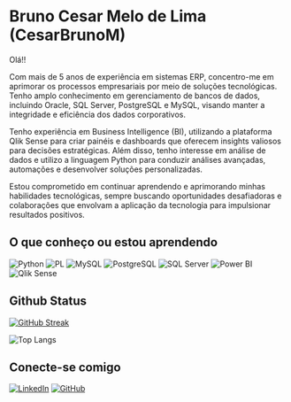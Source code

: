 # Bruno Cesar Melo de Lima (CesarBrunoM)
Olá!! 

Com mais de 5 anos de experiência em sistemas ERP, concentro-me em aprimorar os processos empresariais por meio de soluções tecnológicas. Tenho amplo conhecimento em gerenciamento de bancos de dados, incluindo Oracle, SQL Server, PostgreSQL e MySQL, visando manter a integridade e eficiência dos dados corporativos.

Tenho experiência em Business Intelligence (BI), utilizando a plataforma Qlik Sense para criar painéis e dashboards que oferecem insights valiosos para decisões estratégicas. Além disso, tenho interesse em análise de dados e utilizo a linguagem Python para conduzir análises avançadas, automações e desenvolver soluções personalizadas.

Estou comprometido em continuar aprendendo e aprimorando minhas habilidades tecnológicas, sempre buscando oportunidades desafiadoras e colaborações que envolvam a aplicação da tecnologia para impulsionar resultados positivos.  

## O que conheço ou estou aprendendo
![Python](https://img.shields.io/badge/python-3670A0?style=for-the-badge&logo=python&logoColor=ffdd54)
![PL](https://img.shields.io/badge/PL%2FSQL-FFFFFF?style=for-the-badge&logo=oracle&logoColor=FF0000&labelColor=FFFFFF&color=FF0000)
![MySQL](https://img.shields.io/badge/MySQL-00000F?style=for-the-badge&logo=mysql&logoColor=white)
![PostgreSQL](https://img.shields.io/badge/PostgreSQL-000?style=for-the-badge&logo=postgresql)
![SQL Server](https://img.shields.io/badge/SQL_Server-%23CC2927.svg?style=for-the-badge&logo=microsoft-sql-server&logoColor=white)
![Power BI](https://img.shields.io/badge/Power_BI-%23F2C811.svg?style=for-the-badge&logo=power-bi&logoColor=white)
![Qlik Sense](https://img.shields.io/badge/Qlik_Sense-%23000000.svg?style=for-the-badge&logo=qlik&logoColor=white)

## Github Status
[![GitHub Streak](https://streak-stats.demolab.com/?user=CesarBrunoM&theme=bear&background=000&border=30A3DC&dates=FFF)](https://git.io/streak-stats)

![Top Langs](https://github-readme-stats-git-masterrstaa-rickstaa.vercel.app/api/top-langs/?username=CesarBrunoM&layout=compact&bg_color=000&border_color=30A3DC&title_color=E94D5F&text_color=FFF)

## Conecte-se comigo
[![LinkedIn](https://img.shields.io/badge/LinkedIn-000?style=for-the-badge&logo=linkedin&logoColor=0E76A8)](https://www.linkedin.com/in/bruno-cesar-604a39190/)
[![GitHub](https://img.shields.io/badge/GitHub-100000?style=for-the-badge&logo=github&logoColor=white)](https://github.com/CesarBrunoM)
